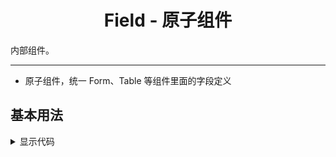 <h1 align="center">
Field - 原子组件
</h1>

内部组件。

---

- 原子组件，统一 Form、Table 等组件里面的字段定义

<script setup>
import { defineAsyncComponent } from 'vue';
import '../packages/style.css';

const FieldDemoBasic = defineAsyncComponent(() => {
  return import('../demos/field/DemoBasic')
})
</script>

## 基本用法

<ClientOnly>
<FieldDemoBasic></FieldDemoBasic>
</ClientOnly>

<details>
<summary>显示代码</summary>

<<< @/demos/field/DemoBasic.jsx

</details>

